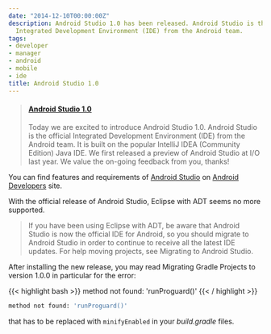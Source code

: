 ```yaml
---
date: "2014-12-10T00:00:00Z"
description: Android Studio 1.0 has been released. Android Studio is the official
  Integrated Development Environment (IDE) from the Android team.
tags:
- developer
- manager
- android
- mobile
- ide
title: Android Studio 1.0
---
```


<blockquote class="embedly-card" data-card-key="839d2b95a8314a328b67ec0cdd25c12c" data-card-type="article-full"><h4><a href="http://android-developers.blogspot.it/2014/12/android-studio-10.html">Android Studio 1.0</a></h4><p>Today we are excited to introduce Android Studio 1.0. Android Studio is the official Integrated Development Environment (IDE) from the Android team. It is built on the popular IntelliJ IDEA (Community Edition) Java IDE. We first released a preview of Android Studio at I/O last year. We value the on-going feedback from you, thanks!</p></blockquote>
<script async src="//cdn.embedly.com/widgets/platform.js" charset="UTF-8"></script>

You can find features and requirements of [Android Studio](http://developer.android.com/sdk/index.html) on [Android Developers](http://developer.android.com/index.html) site.

With the official release of Android Studio, Eclipse with ADT seems no more supported.

> If you have been using Eclipse with ADT, be aware that Android Studio is now the official IDE for Android, so you should migrate to Android Studio in order to continue to receive all the latest IDE updates. For help moving projects, see Migrating to Android Studio.

After installing the new release, you may read Migrating Gradle Projects to version 1.0.0 in particular for the error:

{{< highlight bash >}}
method not found: 'runProguard()'
{{< / highlight >}}

``` bash
method not found: 'runProguard()'
```

that has to be replaced with `minifyEnabled` in your *build.gradle* files.